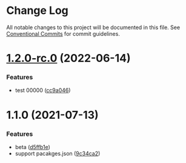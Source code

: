 # Change Log

All notable changes to this project will be documented in this file.
See [Conventional Commits](https://conventionalcommits.org) for commit guidelines.

# [1.2.0-rc.0](https://github.com/wenytang-ms/TestSecrets/compare/@wenyt-ms/beta@1.1.0...@wenyt-ms/beta@1.2.0-rc.0) (2022-06-14)


### Features

* test 00000 ([cc9a046](https://github.com/wenytang-ms/TestSecrets/commit/cc9a0461a05b64370d007c68357099f15bd5bda8))






# 1.1.0 (2021-07-13)


### Features

* beta ([d5ffb1e](https://github.com/wenytang-ms/TestSecrets/commit/d5ffb1ed8ecf5eabd9ab6c67102b57018ecd0448))
* support pacakges.json ([9c34ca2](https://github.com/wenytang-ms/TestSecrets/commit/9c34ca2b4908ff163b48870810fe583ff171bfa7))
